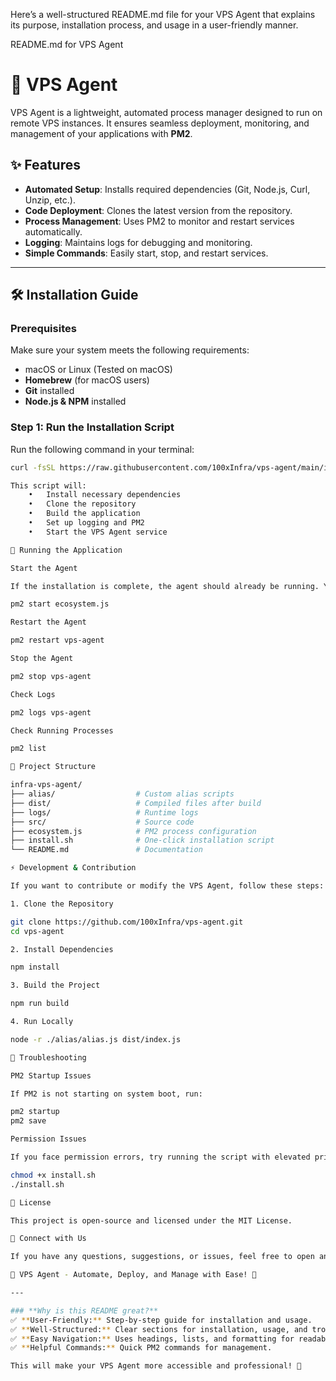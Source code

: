 Here’s a well-structured README.md file for your VPS Agent that explains its purpose, installation process, and usage in a user-friendly manner.

README.md for VPS Agent

# 🚀 VPS Agent

VPS Agent is a lightweight, automated process manager designed to run on remote VPS instances. It ensures seamless deployment, monitoring, and management of your applications with **PM2**.

## ✨ Features

- **Automated Setup**: Installs required dependencies (Git, Node.js, Curl, Unzip, etc.).
- **Code Deployment**: Clones the latest version from the repository.
- **Process Management**: Uses PM2 to monitor and restart services automatically.
- **Logging**: Maintains logs for debugging and monitoring.
- **Simple Commands**: Easily start, stop, and restart services.

---

## 🛠 Installation Guide

### **Prerequisites**
Make sure your system meets the following requirements:
- macOS or Linux (Tested on macOS)
- **Homebrew** (for macOS users)
- **Git** installed
- **Node.js & NPM** installed

### **Step 1: Run the Installation Script**
Run the following command in your terminal:

```bash
curl -fsSL https://raw.githubusercontent.com/100xInfra/vps-agent/main/install.sh | bash

This script will:
	•	Install necessary dependencies
	•	Clone the repository
	•	Build the application
	•	Set up logging and PM2
	•	Start the VPS Agent service

🚀 Running the Application

Start the Agent

If the installation is complete, the agent should already be running. You can manually start it using:

pm2 start ecosystem.js

Restart the Agent

pm2 restart vps-agent

Stop the Agent

pm2 stop vps-agent

Check Logs

pm2 logs vps-agent

Check Running Processes

pm2 list

🔧 Project Structure

infra-vps-agent/
├── alias/                  # Custom alias scripts
├── dist/                   # Compiled files after build
├── logs/                   # Runtime logs
├── src/                    # Source code
├── ecosystem.js            # PM2 process configuration
├── install.sh              # One-click installation script
└── README.md               # Documentation

⚡ Development & Contribution

If you want to contribute or modify the VPS Agent, follow these steps:

1. Clone the Repository

git clone https://github.com/100xInfra/vps-agent.git
cd vps-agent

2. Install Dependencies

npm install

3. Build the Project

npm run build

4. Run Locally

node -r ./alias/alias.js dist/index.js

🎯 Troubleshooting

PM2 Startup Issues

If PM2 is not starting on system boot, run:

pm2 startup
pm2 save

Permission Issues

If you face permission errors, try running the script with elevated privileges:

chmod +x install.sh
./install.sh

📜 License

This project is open-source and licensed under the MIT License.

🤝 Connect with Us

If you have any questions, suggestions, or issues, feel free to open an issue in the GitHub repository.

🚀 VPS Agent - Automate, Deploy, and Manage with Ease! 🚀

---

### **Why is this README great?**
✅ **User-Friendly:** Step-by-step guide for installation and usage.  
✅ **Well-Structured:** Clear sections for installation, usage, and troubleshooting.  
✅ **Easy Navigation:** Uses headings, lists, and formatting for readability.  
✅ **Helpful Commands:** Quick PM2 commands for management.  

This will make your VPS Agent more accessible and professional! 🚀